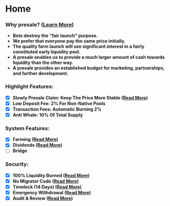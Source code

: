 # Home

### Why presale? ([Learn More](presale-informations/)) <a href="#harmonycougar-the-higher-the-better" id="harmonycougar-the-higher-the-better"></a>

* **Bots destroy the "fair launch" purpose.**
* **We prefer that everyone pay the same price initially.**
* **The quality farm launch will see significant interest in a fairly constituted early liquidity pool.**
* **A presale enables us to provide a much larger amount of cash towards liquidity than the other way.**
* **A presale provides an established budget for marketing, partnerships, and further development.**

### **Highlight Features:**

* [x] **Slowly Presale Claim: Keep The Price More Stable (**[**Read More**](presale-informations/claim-mechanism.md)**)**
* [x] **Low Deposit Fee: 2% For Non-Native Pools**
* [x] **Transaction Fees: Automatic Burning 2%**
* [x] **Anti Whale: 10% Of Total Supply**

### **System Features:**

* [x] **Farming (**[**Read More**](products/wizard-farming.md)**)**
* [x] **Dividends (**[**Read More**](products/wizard-dividends.md)**)**
* [ ] **Bridge**

### **Security:**&#x20;

* [x] **100% Liquidity Burned (**[**Read More**](tokenomic/contracts/burn-transactions.md)**)**
* [x] **No Migrator Code (**[**Read More**](security/no-migrator-code.md)**)**
* [x] **Timelock (14 Days) (**[**Read More**](security/timelock-14-days.md)**)**
* [x] **Emergency Withdrawal (**[**Read More**](security/emergency-withdraw.md)**)**
* [x] **Audit & Review (**[**Read More**](security/audits-and-reviews.md)**)**
